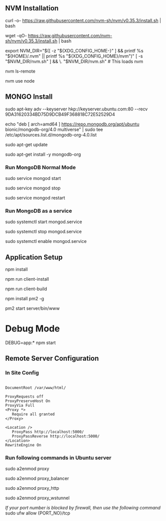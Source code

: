 

## NVM Installation

curl -o- https://raw.githubusercontent.com/nvm-sh/nvm/v0.35.3/install.sh | bash

wget -qO- https://raw.githubusercontent.com/nvm-sh/nvm/v0.35.3/install.sh | bash

export NVM_DIR="$([ -z "${XDG_CONFIG_HOME-}" ] && printf %s "${HOME}/.nvm" || printf %s "${XDG_CONFIG_HOME}/nvm")"
[ -s "$NVM_DIR/nvm.sh" ] && \. "$NVM_DIR/nvm.sh" # This loads nvm

nvm ls-remote

nvm use node







## MONGO Install

sudo apt-key adv --keyserver hkp://keyserver.ubuntu.com:80 --recv 9DA31620334BD75D9DCB49F368818C72E52529D4

echo "deb [ arch=amd64 ] https://repo.mongodb.org/apt/ubuntu bionic/mongodb-org/4.0 multiverse" | sudo tee /etc/apt/sources.list.d/mongodb-org-4.0.list

sudo apt-get update

sudo apt-get install -y mongodb-org


### Run MongoDB Normal Mode

sudo service mongod start

sudo service mongod stop

sudo service mongod restart

### Run MongoDB as a service

sudo systemctl start mongod.service

sudo systemctl stop mongod.service

sudo systemctl enable mongod.service




## Application Setup

npm install

npm run client-install

npm run client-build

npm install pm2 -g

pm2 start server/bin/www

# Debug Mode

DEBUG=app:* npm start


## Remote Server Configuration

### In Site Config 

```

DocumentRoot /var/www/html/

ProxyRequests off
ProxyPreserveHost On
ProxyVia Full
<Proxy *>
   Require all granted
</Proxy>

<Location />
   ProxyPass http://localhost:5000/
   ProxyPassReverse http://localhost:5000/
</Location>
RewriteEngine On

```

### Run following commands in Ubuntu server

sudo a2enmod proxy

sudo a2enmod proxy_balancer

sudo a2enmod proxy_http

sudo a2enmod proxy_wstunnel


*If your port number is blocked by firewall, then use the following command*
sudo ufw allow {PORT_NO}/tcp
